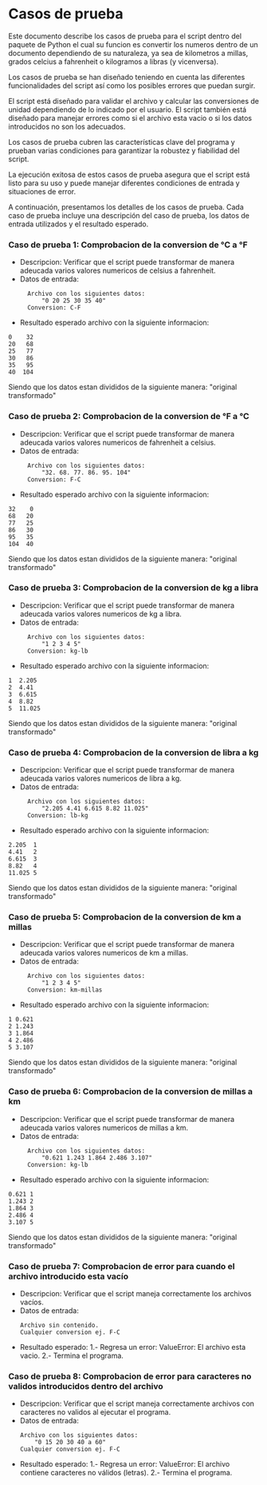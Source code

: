 # Casos de prueba 

Este documento describe los casos de prueba para el script dentro del paquete de Python el cual su funcion es convertir los numeros dentro de un documento dependiendo de su naturaleza, ya sea de kilometros a millas, grados celcius a fahrenheit o kilogramos a libras (y vicenversa).

Los casos de prueba se han diseñado teniendo en cuenta las diferentes funcionalidades del script así como los posibles errores que puedan surgir.

El script está diseñado para validar el archivo y calcular las conversiones de unidad dependiendo de lo indicado por el usuario. El script también está diseñado para manejar errores como si el archivo esta vacio o si los datos introducidos no son los adecuados.

Los casos de prueba cubren las características clave del programa y prueban varias condiciones para garantizar la robustez y fiabilidad del script.

La ejecución exitosa de estos casos de prueba asegura que el script está listo para su uso y puede manejar diferentes condiciones de entrada y situaciones de error.

A continuación, presentamos los detalles de los casos de prueba. Cada caso de prueba incluye una descripción del caso de prueba, los datos de entrada utilizados y el resultado esperado.
    
    
### Caso de prueba 1: Comprobacion de la conversion de °C a °F
 
- Descripcion: Verificar que el script puede transformar de manera adeucada varios valores numericos de celsius a fahrenheit.
- Datos de entrada:
  ```
	Archivo con los siguientes datos:
		"0 20 25 30 35 40"
    Conversion: C-F
  ```
- Resultado esperado archivo con la siguiente informacion:

```
0    32
20   68
25   77
30   86
35   95
40  104
```

Siendo que los datos estan divididos de la siguiente manera: "original  transformado"

### Caso de prueba 2: Comprobacion de la conversion de °F a °C

- Descripcion: Verificar que el script puede transformar de manera adeucada varios valores numericos de fahrenheit a celsius.
- Datos de entrada:
  ```
	Archivo con los siguientes datos:
	    "32. 68. 77. 86. 95. 104"
    Conversion: F-C
  ```
- Resultado esperado archivo con la siguiente informacion:

```
32    0
68   20
77   25
86   30
95   35
104  40
```

Siendo que los datos estan divididos de la siguiente manera: "original  transformado"

### Caso de prueba 3: Comprobacion de la conversion de kg a libra

- Descripcion: Verificar que el script puede transformar de manera adeucada varios valores numericos de kg a libra.
- Datos de entrada:
  ```
	Archivo con los siguientes datos:
	    "1 2 3 4 5"
    Conversion: kg-lb
  ```
- Resultado esperado archivo con la siguiente informacion:
```
1  2.205
2  4.41
3  6.615
4  8.82
5  11.025
```
Siendo que los datos estan divididos de la siguiente manera: "original  transformado"

### Caso de prueba 4: Comprobacion de la conversion de libra a kg

- Descripcion: Verificar que el script puede transformar de manera adeucada varios valores numericos de libra a kg.
- Datos de entrada:
  ```
	Archivo con los siguientes datos:
	    "2.205 4.41 6.615 8.82 11.025"
    Conversion: lb-kg
  ```
- Resultado esperado archivo con la siguiente informacion:
```
2.205  1
4.41   2
6.615  3
8.82   4
11.025 5
```
Siendo que los datos estan divididos de la siguiente manera: "original transformado"

### Caso de prueba 5: Comprobacion de la conversion de km a millas

- Descripcion: Verificar que el script puede transformar de manera adeucada varios valores numericos de km a millas.
- Datos de entrada:
  ```
	Archivo con los siguientes datos:
	    "1 2 3 4 5"
    Conversion: km-millas
  ```
- Resultado esperado archivo con la siguiente informacion:
```
1 0.621
2 1.243
3 1.864
4 2.486
5 3.107
```
Siendo que los datos estan divididos de la siguiente manera: "original  transformado"

### Caso de prueba 6: Comprobacion de la conversion de millas a km

- Descripcion: Verificar que el script puede transformar de manera adeucada varios valores numericos de millas a km.
- Datos de entrada:
  ```
	Archivo con los siguientes datos:
	    "0.621 1.243 1.864 2.486 3.107"
    Conversion: kg-lb
  ```
- Resultado esperado archivo con la siguiente informacion:
```
0.621 1
1.243 2
1.864 3
2.486 4
3.107 5
```
Siendo que los datos estan divididos de la siguiente manera: "original  transformado"

### Caso de prueba 7: Comprobacion de error para cuando el archivo introducido esta vacío

- Descripcion: Verificar que el script maneja correctamente los archivos vacíos.
- Datos de entrada:
	```
    Archivo sin contenido.
    Cualquier conversion ej. F-C
	```
- Resultado esperado: 
		1.- Regresa un error:
            ValueError: El archivo esta vacio.
		2.- Termina el programa.

### Caso de prueba 8: Comprobacion de error para caracteres no validos introducidos dentro del archivo

- Descripcion: Verificar que el script maneja correctamente archivos con caracteres no validos al ejecutar el programa.
- Datos de entrada:
	```
	Archivo con los siguientes datos:
		"0 15 20 30 40 a 60"
	Cualquier conversion ej. F-C
	 ```
- Resultado esperado: 
		1.- Regresa un error:
            ValueError: El archivo contiene caracteres no válidos (letras).
		2.- Termina el programa.
